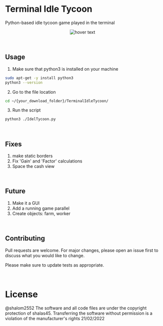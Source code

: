 # Terminal Idle Tycoon
Python-based idle tycoon game played in the terminal

<p align="center">
  <img src="https://i.ibb.co/jgz57S9/Screenshot-2022-02-21-180649.png" title="hover text">
</p>

<br>

## Usage
1. Make sure that python3 is installed on your machine
```bash
sudo apt-get -y install python3 
python3 --version
```
2. Go to the file location
```bash
cd ~/{your_download_folder}/TerminalIdleTycoon/
```
3. Run the script
```bash
python3 ./IdelTycoon.py
```
<br>

## Fixes
  1. make static borders
  2. Fix 'Gain' and 'Factor' calculations
  3. Space the cash view

<br>
  
## Future
  1. Make it a GUI
  2. Add a running game parallel
  3. Create objects: farm, worker
  
<br>

## Contributing
Pull requests are welcome. For major changes, please open an issue first to discuss what you would like to change.

Please make sure to update tests as appropriate.

<br>

# License
@shalom2552 The software and all code files are under the copyright protection of shalas45. Transferring the software without permission is a violation of the manufacturer's rights 21/02/2022
